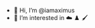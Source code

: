 - 👋 Hi, I’m @iamaximus
- 👀 I’m interested in ☁️ ♟️ 🖌️


<!---
iamaximus/iamaximus is a ✨ special ✨ repository because its `README.md` (this file) appears on your GitHub profile.
You can click the Preview link to take a look at your changes.
--->
